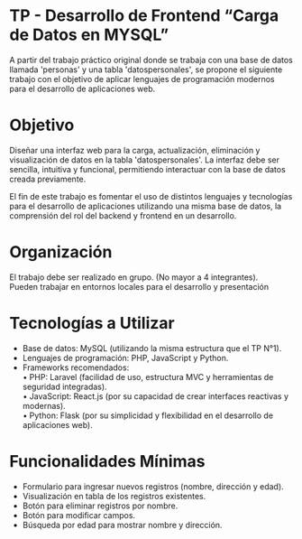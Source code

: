 # **TP \- Desarrollo de Frontend “Carga de Datos en MYSQL”**

A partir del trabajo práctico original donde se trabaja con una base de datos llamada 'personas' y una tabla 'datospersonales', se propone el siguiente trabajo con el objetivo de aplicar lenguajes de programación modernos para el desarrollo de aplicaciones web.

# **Objetivo**

Diseñar una interfaz web para la carga, actualización, eliminación y visualización de datos en la tabla 'datospersonales'. La interfaz debe ser sencilla, intuitiva y funcional, permitiendo interactuar con la base de datos creada previamente.

El fin de este trabajo es fomentar el uso de distintos lenguajes y tecnologías para el desarrollo de aplicaciones utilizando una misma base de datos, la comprensión del rol del backend y frontend en un desarrollo.

# **Organización**

El trabajo debe ser realizado en grupo. (No mayor a 4 integrantes).  
Pueden trabajar en entornos locales para el desarrollo y presentación

# **Tecnologías a Utilizar**

* Base de datos: MySQL (utilizando la misma estructura que el TP N°1).  
* Lenguajes de programación: PHP, JavaScript y Python.  
* Frameworks recomendados:  
      • PHP: Laravel (facilidad de uso, estructura MVC y herramientas de seguridad integradas).  
      • JavaScript: React.js (por su capacidad de crear interfaces reactivas y modernas).  
      • Python: Flask (por su simplicidad y flexibilidad en el desarrollo de aplicaciones web).

# 

# **Funcionalidades Mínimas**

* Formulario para ingresar nuevos registros (nombre, dirección y edad).  
* Visualización en tabla de los registros existentes.  
* Botón para eliminar registros por nombre.  
* Botón para modificar campos.  
* Búsqueda por edad para mostrar nombre y dirección.




